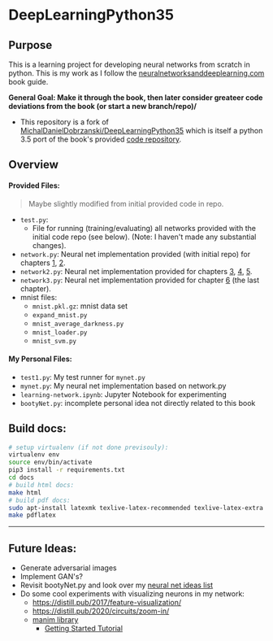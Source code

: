# DeepLearningPython35

## Purpose

This is a learning project for developing neural networks from scratch in python.  This is my work as I follow the [neuralnetworksanddeeplearning.com](http://neuralnetworksanddeeplearning.com/) book guide.

**General Goal: Make it through the book, then later consider greateer code deviations from the book (or start a new branch/repo)/**

* This repository is a fork of [MichalDanielDobrzanski/DeepLearningPython35](https://github.com/MichalDanielDobrzanski/DeepLearningPython35) which is itself a python 3.5 port of the book's provided [code repository](https://github.com/mnielsen/neural-networks-and-deep-learning).

## Overview

#### Provided Files:
> Maybe slightly modified from initial provided code in repo.

* `test.py`:
  * File for running (training/evaluating) all networks provided with the initial code repo  (see below).  (Note: I haven't made any substantial changes).
* `network.py`: Neural net implementation provided (with initial repo) for chapters [1](http://neuralnetworksanddeeplearning.com/chap1.html), [2](http://neuralnetworksanddeeplearning.com/chap2.html).
* `network2.py`: Neural net implementation provided for chapters [3](http://neuralnetworksanddeeplearning.com/chap3.html), [4](http://neuralnetworksanddeeplearning.com/chap4.html), [5](http://neuralnetworksanddeeplearning.com/chap5.html).
* `network3.py`: Neural net implementation provided for chapter [6](http://neuralnetworksanddeeplearning.com/chap6.html) (the last chapter).
* mnist files:
  * `mnist.pkl.gz`: mnist data set
  * `expand_mnist.py`
  * `mnist_average_darkness.py`
  * `mnist_loader.py`
  * `mnist_svm.py`
  
  
#### My Personal Files:
* `test1.py`: My test runner for `mynet.py`
* `mynet.py`: My neural net implementation based on network.py 
* `learning-network.ipynb`: Jupyter Notebook for experimenting
* `bootyNet.py`: incomplete personal idea not directly related to this book

## Build docs:
````bash
# setup virtualenv (if not done previsouly):
virtualenv env
source env/bin/activate
pip3 install -r requirements.txt
cd docs
# build html docs:
make html
# build pdf docs:
sudo apt-install latexmk texlive-latex-recommended texlive-latex-extra
make pdflatex
````

---
## Future Ideas:
* Generate adversarial images
* Implement GAN's?
* Revisit bootyNet.py and look over my [neural net ideas list](https://keep.google.com/u/0/#NOTE/14hIjnAyM_VcuLiRy_NhfbPioc1V45UAdlQHWkBRois_9T1yieWDTIz5UO2TdYuR7L3q0aahx)
* Do some cool experiments with visualizing neurons in my network:
  * https://distill.pub/2017/feature-visualization/
  * https://distill.pub/2020/circuits/zoom-in/
  * [manim library](https://github.com/3b1b/manim)
    * [Getting Started Tutorial](https://talkingphysics.wordpress.com/2019/01/08/getting-started-animating-with-manim-and-python-3-7/)
